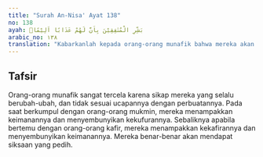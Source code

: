 ```yaml
---
title: "Surah An-Nisa' Ayat 138"
no: 138
ayah: بَشِّرِ الْمُنٰفِقِيْنَ بِاَنَّ لَهُمْ عَذَابًا اَلِيْمًاۙ
arabic_no: ١٣٨
translation: "Kabarkanlah kepada orang-orang munafik bahwa mereka akan mendapat siksaan yang pedih,"
---
```


## Tafsir

Orang-orang munafik sangat tercela karena sikap mereka yang selalu berubah-ubah, dan tidak sesuai ucapannya dengan perbuatannya. Pada saat berkumpul dengan orang-orang mukmin, mereka menampakkan keimanannya dan menyembunyikan kekufurannya. Sebaliknya apabila bertemu dengan orang-orang kafir, mereka menampakkan kekafirannya dan menyembunyikan keimanannya. Mereka benar-benar akan mendapat siksaan yang pedih.